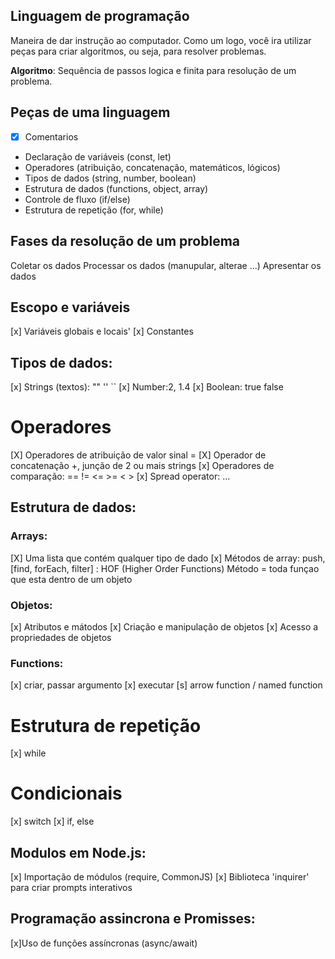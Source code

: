 ## Linguagem de programação

Maneira de dar instrução ao computador.
Como um logo, você ira utilizar peças para criar algoritmos, ou seja, para resolver problemas.

**Algoritmo**: Sequência de passos logica e finita para resolução de um problema.

## Peças de uma linguagem

- [x] Comentarios
- Declaração de variáveis (const, let)
- Operadores (atribuição, concatenação, matemáticos, lógicos)
- Tipos de dados (string, number, boolean)
- Estrutura de dados (functions, object, array)
- Controle de fluxo (if/else)
- Estrutura de repetição (for, while)

## Fases da resolução de um problema

Coletar os dados
Processar os dados (manupular, alterae ...)
Apresentar os dados

## Escopo e variáveis

[x] Variáveis globais e locais'
[x] Constantes

## Tipos de dados:

[x] Strings (textos): ""  ''  ``
[x] Number:2,  1.4
[x] Boolean: true false

# Operadores

[X] Operadores de atribuição de valor sinal =
[X] Operador de concatenação +, junção de 2 ou mais strings
[x] Operadores de comparação: ==  !=  <= >=  < >
[x] Spread operator: ...

## Estrutura de dados:

### Arrays:

[X] Uma lista que contém qualquer tipo de dado
[x] Métodos de array: push, [find, forEach, filter] : HOF (Higher Order Functions)
Método = toda funçao que esta dentro de um objeto

### Objetos:

[x] Atributos e mátodos
[x] Criação e manipulação de objetos
[x] Acesso a propriedades de objetos

### Functions:

[x] criar, passar argumento
[x] executar
[s] arrow function / named function

# Estrutura de repetição

[x] while

# Condicionais

[x] switch
[x] if, else

## Modulos em Node.js:

[x] Importação de módulos (require, CommonJS)
[x] Biblioteca 'inquirer' para criar prompts interativos

## Programação assincrona e Promisses:

[x]Uso de funções assíncronas (async/await)